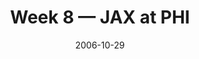 ---
layout: game
title: Week 8 — JAX at PHI
season: 2006
game_id: 2006_08_JAX_PHI
week: 8
date: 2006-10-29
home_team: PHI
away_team: JAX
final_home: 6
final_away: 13
pbp_url: /assets/data/pbp/2006/2006_08_JAX_PHI.csv.gz
---